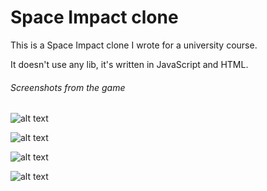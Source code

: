 # Space Impact clone

This is a Space Impact clone I wrote for a university course.

It doesn't use any lib, it's written in JavaScript and HTML.

###### Screenshots from the game

![alt text](https://user-images.githubusercontent.com/27699756/40259293-cd97b794-5af5-11e8-8c58-8e5ca6bde865.jpg)

![alt text](https://user-images.githubusercontent.com/27699756/42625874-20a90e9e-85c9-11e8-834d-a43fbae3ea81.png)

![alt text](https://user-images.githubusercontent.com/27699756/42625875-20dccc5c-85c9-11e8-8d9d-b7c0555f1d6e.png)

![alt text](https://user-images.githubusercontent.com/27699756/42625876-210395f8-85c9-11e8-9aa0-ff66afef7184.png)